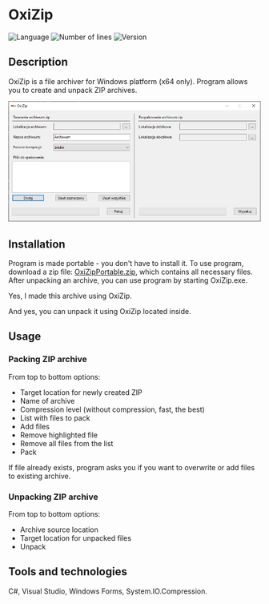 # OxiZip
![Language](https://img.shields.io/badge/language-C%23-0E15C0)
![Number of lines](https://img.shields.io/tokei/lines/github/karolstawowski/OxiZip)
![Version](https://img.shields.io/badge/version-1.0.1.0-0E15C0) <br>

## Description
OxiZip is a file archiver for Windows platform (x64 only). Program allows you to create and unpack ZIP archives.

<img src="preview.png">

## Installation

Program is made portable - you don't have to install it. To use program, download a zip file: <a href="https://github.com/karolstawowski/OxiZip/raw/master/Portable/OxiZipPortable.zip">OxiZipPortable.zip</a>, which contains all necessary files. After unpacking an archive, you can use program by starting OxiZip.exe.

Yes, I made this archive using OxiZip. 

And yes, you can unpack it using OxiZip located inside.

## Usage

 ### Packing ZIP archive
 From top to bottom options:
 - Target location for newly created ZIP
 - Name of archive
 - Compression level (without compression, fast, the best)
 - List with files to pack
 - Add files
 - Remove highlighted file
 - Remove all files from the list
 - Pack
 
 If file already exists, program asks you if you want to overwrite or add files to existing archive.
 
 ### Unpacking ZIP archive
 From top to bottom options:
 - Archive source location
 - Target location for unpacked files
 - Unpack

## Tools and technologies
C#, Visual Studio, Windows Forms, System.IO.Compression.
